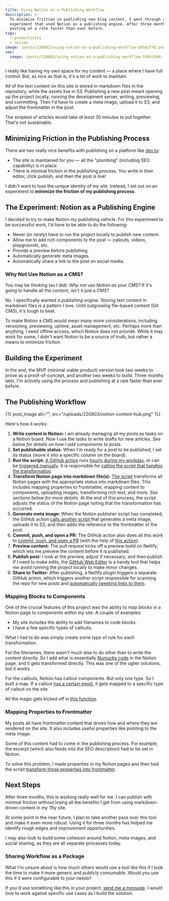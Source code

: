 ```yaml
---
title: Using Notion as a Publishing Workflow
description: >-
  To minimize friction in publishing new blog content, I went through an
  experiment that used Notion as a publishing engine. After three months, I’m
  posting at a rate faster than ever before.
tags:
  - productivity
  - notion
image: /posts/220803/using-notion-as-a-publishing-workflow-Qh5A2YYE.png
seo:
  image: /posts/220803/using-notion-as-a-publishing-workflow-Sh0UJGhN--meta.png
---
```


I really like having my own space for my content — a place where I have full control. But, as nice as that is, it's a lot of work to maintain.

All of the text content on this site is stored in markdown files in the repository, while the assets live in S3. Publishing a new post meant opening up the project locally, running the development server, writing, previewing, and committing. Then I'd have to create a meta image, upload it to S3, and adjust the frontmatter in the post.

The simplest of articles would take _at least_ 30 minutes to put together. That's not sustainable.

## Minimizing Friction in the Publishing Process

There are two really nice benefits with publishing on a platform like [dev.to](https://dev.to/):

- The site is maintained for you — all the "plumbing" (including SEO capability) is in place.
- There is minimal friction in the publishing process. You write in their editor, click publish, and then the post is live!

I didn't want to lose the unique identity of my site. Instead, I set out on an experiment to **minimize the friction of my publishing process**.

## The Experiment: Notion as a Publishing Engine

I decided to try to make Notion my publishing vehicle. For this experiment to be successful work, I'd have to be able to do the following:

- Never (or _rarely_) have to run the project locally to publish new content.
- Allow me to add rich components to the post — callouts, videos, playgrounds, etc.
- Provide a preview before publishing.
- Automatically generate meta images.
- Automatically share a link to the post on social media.

### Why Not Use Notion as a CMS?

You may be thinking (as I did): _Why not use Notion as your CMS?_ If it's going to handle all the content, isn't it just a CMS?

No. I specifically wanted _a publishing engine._ Storing text content in markdown files is a pattern I love. Until outgrowing file-based content (Git CMS), it's tough to beat.

To make Notion a CMS would mean _many_ more considerations, including versioning, previewing, uptime, asset management, etc. Perhaps more than anything, I need offline access, which Notion does not provide. While it may work for some, I didn't want Notion to be a source of truth, but rather a means to minimize friction.

## Building the Experiment

In the end, the MVP (minimal viable product) version took two weeks to prove as a proof-of-concept, and another two weeks to build. Three months later, I'm actively using the process and publishing at a rate faster than ever before.

## The Publishing Workflow

{% post_image alt="", src="/uploads/220803/notion-content-hub.png" %}

Here's how it works:

1. **Write content in Notion:** I am already managing all my posts as tasks on a Notion board. Now I use the tasks to write drafts for new articles. _See below for details on how I add components to posts._
1. **Set publishable status:** When I'm ready for a post to be published, I set its status (move it into a specific column on the board).
1. **Run the script:** [A GitHub action](https://github.com/seancdavis/seancdavis-com/blob/c671337f275fd057842ddcf2fda3ae9bf258fd1d/.github/workflows/notion-post-publisher.yml) runs [hourly during my workday](https://github.com/seancdavis/seancdavis-com/blob/c671337f275fd057842ddcf2fda3ae9bf258fd1d/.github/workflows/notion-post-publisher.yml#L4-L5), or can be [triggered manually](https://github.com/seancdavis/seancdavis-com/blob/c671337f275fd057842ddcf2fda3ae9bf258fd1d/.github/workflows/notion-post-publisher.yml#L3). It is responsible for [calling the script that handles the transformation](https://github.com/seancdavis/seancdavis-com/blob/c671337f275fd057842ddcf2fda3ae9bf258fd1d/.github/workflows/notion-post-publisher.yml#L22-L31).
1. **Transform Notion page into markdown file(s):** [The script](https://github.com/seancdavis/seancdavis-com/blob/c671337f275fd057842ddcf2fda3ae9bf258fd1d/packages/notion-post-publisher/src/index.ts) transforms all Notion pages with the appropriate status into markdown files. This includes mapping properties to frontmatter, mapping content to components, uploading images, transforming rich text, and more. _See sections below for more details_. At the end of this process, the script adjusts the status of the Notion page noting that the transformation has occurred.
1. **Generate meta image:** When the Notion publisher script has completed, the GitHub action [calls another script](https://github.com/seancdavis/seancdavis-com/blob/c671337f275fd057842ddcf2fda3ae9bf258fd1d/.github/workflows/notion-post-publisher.yml#L32-L39) that generates a meta image, uploads it to S3, and then adds the reference to the frontmatter of the post.
1. **Commit, push, and open a PR:** The GitHub action also does all this work to [commit, push, and open a PR](https://github.com/seancdavis/seancdavis-com/blob/c671337f275fd057842ddcf2fda3ae9bf258fd1d/.github/workflows/notion-post-publisher.yml#L40-L48) (with the help of [this action](https://github.com/peter-evans/create-pull-request)).
1. **Preview content:** The pull request kicks off a preview build on Netlify, which lets me preview the content before it is published.
1. **Publish post:** I look at the preview, adjust if necessary, and then publish. If I need to make edits, the [GitHub Web Editor](https://docs.github.com/en/codespaces/the-githubdev-web-based-editor) is a handy tool that helps me avoid running the project locally to make minor changes.
1. **Share to Twitter:** After publishing, a Netlify plugin triggers a separate GitHub action, which triggers another script responsible for scanning the repo for new posts and [automatically tweeting links to them](/posts/automated-tweets-after-successful-netlify-build/).

### Mapping Blocks to Components

One of the crucial features of this project was the ability to map _blocks_ in a Notion page to _components_ within my site. A couple of examples:

- My site includes the ability to add filenames to code blocks.
- I have a few specific types of callouts.

What I had to do was simply create some type of rule for each transformation.

For the filenames, there wasn't much else to do other than to write the content directly. So I add what is essentially [Nunjucks code](https://www.11ty.dev/docs/languages/nunjucks/) in the Notion page, and it gets transformed directly. This was one of the uglier solutions, but it works.

For the callouts, Notion has callout components. But only one type. So I built a map. If a callout [has a certain emoji](https://github.com/seancdavis/seancdavis-com/blob/c671337f275fd057842ddcf2fda3ae9bf258fd1d/packages/notion-post-publisher/src/lib/blocks/CalloutBlock.ts#L6-L11), it gets mapped to a specific type of callout on the site.

All the magic gets kicked off in [this function](https://github.com/seancdavis/seancdavis-com/blob/c671337f275fd057842ddcf2fda3ae9bf258fd1d/packages/notion-post-publisher/src/lib/Block.ts#L87-L100).

### Mapping Properties to Frontmatter

My posts all have frontmatter content that drives how and where they are rendered on the site. It also includes useful properties like pointing to the meta image.

Some of this content had to come in the publishing process. For example, the excerpt (which also feeds into the SEO description) had to be set in Notion.

To solve this problem, I made properties in my Notion pages and then had the script [transform these properties into frontmatter](https://github.com/seancdavis/seancdavis-com/blob/c671337f275fd057842ddcf2fda3ae9bf258fd1d/packages/notion-post-publisher/src/lib/Post.ts#L56-L66).

## Next Steps

After three months, this is working really well for me. I can publish with minimal friction without losing all the benefits I get from using markdown-driven content in my 11ty site.

At some point in the near future, I plan to take another pass over this tool and make it even more robust. Using it for three months has helped me identify rough edges and improvement opportunities.

I may also look to build some cohesion around Notion, meta images, and social sharing, as they are all separate processes today.

### Sharing Workflow as a Package

What I'm unsure about is how much others would use a tool like this if I took the time to make it more generic and publicly consumable. Would you use this if it were configurable to your needs?

If you'd use something like this in your project, [send me a message](https://twitter.com/messages/compose?recipient_id=23583938). I would love to work against specific use cases as I build the solution.
